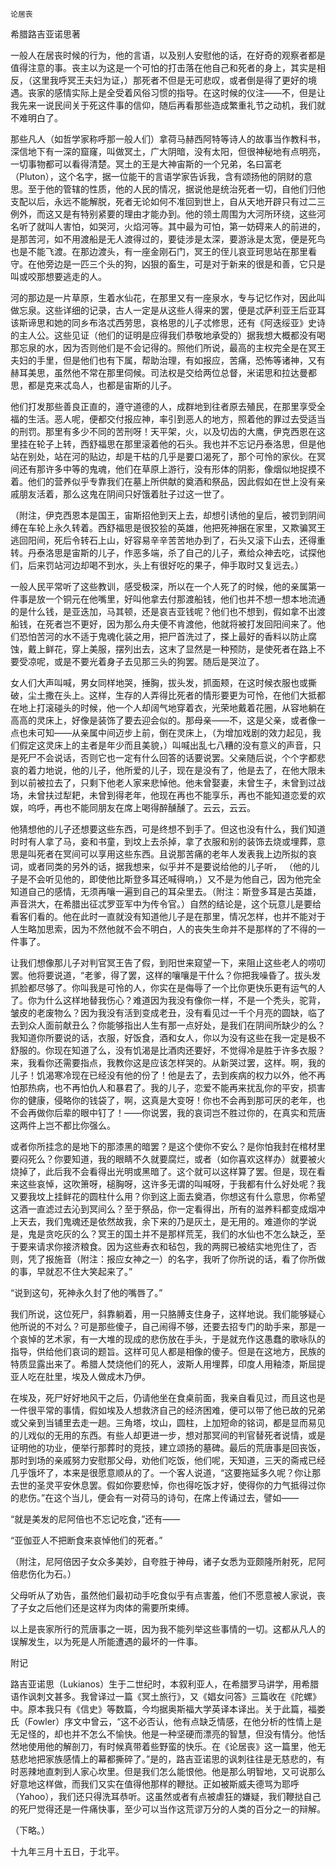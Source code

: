     论居丧 

   希腊路吉亚诺思著

   一般人在居丧时候的行为，他的言语，以及别人安慰他的话，在好奇的观察者都是值得注意的事。丧主以为这是一个可怕的打击落在他自己和死者的身上，其实是相反，（这里我呼冥王夫妇为证，）那死者不但是无可悲叹，或者倒是得了更好的境遇。丧家的感情实际上是全受着风俗习惯的指导。在这时候的仪注——不，但是让我先来一说民间关于死这件事的信仰，随后再看那些造成繁重礼节之动机，我们就不难明白了。

   那些凡人（如哲学家称呼那一般人们）拿荷马赫西阿特等诗人的故事当作教科书，深信地下有一深的窟窿，叫做冥土，广大阴暗，没有太阳，但很神秘地有点明亮，一切事物都可以看得清楚。冥土的王是大神宙斯的一个兄弟，名曰富老（Pluton），这个名字，据一位能干的言语学家告诉我，含有颂扬他的阴财的意思。至于他的管辖的性质，他的人民的情况，据说他是统治死者一切，自他们归他支配以后，永远不能解脱，死者无论如何不准回到世上，自从天地开辟只有过二三例外，而这又是有特别紧要的理由才能办到。他的领土周围为大河所环绕，这些河名听了就叫人害怕，如哭河，火焰河等。其中最为可怕，第一妨碍来人的前进的，是那苦河，如不用渡船是无人渡得过的，要徒涉是太深，要游泳是太宽，便是死鸟也是不能飞渡。在那边渡头，有一座金刚石门，冥王的侄儿哀亚珂思站在那里看守。在他旁边是一匹三个头的狗，凶狠的畜生，可是对于新来的很是和善，它只是叫或咬那想要逃走的人。

   河的那边是一片草原，生着水仙花，在那里又有一座泉水，专与记忆作对，因此叫做忘泉。这些详细的记录，古人一定是从这些人得来的罢，便是忒萨利亚王后亚耳该斯谛思和她的同乡布洛忒西劳思，哀格思的儿子忒修思，还有《阿迭绥亚》史诗的主人公。这些见证（他们的证明是应得我们恭敬地承受的）据我想大概都没有喝那忘泉的水，因为否则他们是不会记得的。照他们所说，最高的主权完全是在冥王夫妇的手里，但是他们也有下属，帮助治理，有如报应，苦痛，恐怖等诸神，又有赫耳美思，虽然他不常在那里伺候。司法权是交给两位总督，米诺思和拉达曼都思，都是克来忒岛人，也都是宙斯的儿子。

   他们打发那些善良正直的，遵守道德的人，成群地到往者原去殖民，在那里享受全福的生活。恶人呢，便都交付报应神，率引到恶人的地方，照着他的罪过去受适当的刑罚。那里有多少不同的苦刑呀！天平架，火，以及切齿的大鹰，伊克西恩在这里挂在轮子上转，西舒福思在那里滚着他的石头。我也并不忘记丹泰洛思，但是他站在别处，站在河的贴边，却是干枯的几乎是要口渴死了，那个可怜的家伙。在冥间还有那许多中等的鬼魂，他们在草原上游行，没有形体的阴影，像烟似地捉摸不着。他们的营养似乎专靠我们在墓上所供献的奠酒和祭品，因此假如在世上没有亲戚朋友活着，那么这鬼在阴间只好饿着肚子过这一世了。

   （附注，伊克西恩本是国王，宙斯招他到天上去，却想引诱他的皇后，被罚到阴间缚在车轮上永久转着。西舒福思是很狡狯的英雄，他把死神捆在家里，又欺骗冥王逃回阳间，死后令转石上山，好容易辛辛苦苦地办到了，石头又滚下山去，还得重转。丹泰洛思是宙斯的儿子，作恶多端，杀了自己的儿子，煮给众神去吃，试探他们，后来罚站河边却喝不到水，头上有很好吃的果子，伸手取时又复远去。）

   一般人民平常听了这些教训，感受极深，所以在一个人死了的时候，他的亲属第一件事是放一个铜元在他嘴里，好叫他拿去付那渡船钱，他们也并不想一想本地流通的是什么钱，是亚迭加，马其顿，还是哀吉亚钱呢？他们也不想到，假如拿不出渡船钱，在死者岂不更好，因为那么舟夫便不肯渡他，他就将被打发回阳间来了。他们恐怕苦河的水不适于鬼魂化装之用，把尸首洗过了，搽上最好的香料以防止腐蚀，戴上鲜花，穿上美服，摆列出去，这末了显然是一种预防，是使死者在路上不要受凉呢，或是不要光着身子去见那三头的狗罢。随后是哭泣了。

   女人们大声叫喊，男女同样地哭，捶胸，拔头发，抓面颊，在这时候衣服也或撕破，尘土撒在头上。这样，生存的人弄得比死者的情形要更为可怜，在他们大抵都在地上打滚碰头的时候，他一个人却阔气地穿着衣，光荣地戴着花圈，从容地躺在高高的灵床上，好像是装饰了要去迎会似的。那母亲——不，这是父亲，或者像一点也未可知——从亲属中间迈步上前，倒在灵床上，（为增加戏剧的效力起见，我们假定这灵床上的主者是年少而且美貌，）叫喊出乱七八糟的没有意义的声音，只是死尸不会说话，否则它也一定有什么回答的话要说罢。父亲随后说，个个字都悲哀的着力地说，他的儿子，他所爱的儿子，现在是没有了，他是去了，在他大限未到以前被拉去了，只剩下他老人家来悲悼他。他未曾娶妻，未曾生子，未曾到过战场，未曾扶过犁耙，未曾到得老年，他现在再也不能享乐，再也不能知道恋爱的欢娱，呜呼，再也不能同朋友在席上喝得醉醺醺了。云云，云云。

   他猜想他的儿子还想要这些东西，可是终想不到手了。但这也没有什么，我们知道时时有人拿了马，妾和书童，到坟上去杀掉，拿了衣服和别的装饰去烧或埋葬，意思是叫死者在冥间可以享用这些东西。且说那苦痛的老年人发表我上边所拟的哀词，或者同类的另外的话，据我想来，似乎并不是要说给他的儿子听， （他的儿子是不会听见他的，即使他比斯登多耳还喊得响，）又不是为他自己，因为他完全知道自己的感情，无须再嚷一遍到自己的耳朵里去。（附注：斯登多耳是古英雄，声音洪大，在希腊出征忒罗亚军中为传令官。）自然的结论是，这个玩意儿是要给看客们看的。他在此时一直就没有知道他儿子是在那里，情况怎样，也并不能对于人生略加思索，因为不然他就不会不明白，人的丧失生命并不是那样的了不得的一件事了。

   让我们想像那儿子对判官冥王告了假，到阳世来窥望一下，来阻止这些老人的唠叨罢。他将要说道，“老爹，得了罢，这样的嚷嚷是干什么？你把我噪昏了。拔头发抓脸都尽够了。你叫我是可怜的人，你实在是侮辱了一个比你更快乐更有运气的人了。你为什么这样地替我伤心？难道因为我没有像你一样，不是一个秃头，驼背，皱皮的老废物么？因为我没有活到变成老丑，没有看见过一千个月亮的圆缺，临了去到众人面前献丑么？你能够指出人生有那一点好处，是我们在阴间所缺少的么？我知道你所要说的话，衣服，好饭食，酒和女人，你以为没有这些在我一定是极不舒服的。你现在知道了么，没有饥渴是比酒肉还要好，不觉得冷是胜于许多衣服？来，我看你还需要指点，我教你这是应该怎样哭的。从新哭过罢，这样。啊，我的儿子！饥渴寒冷现在已经没有他的份了！他是去了，去到疾病的权力以外，他不再怕那热病，也不再怕仇人和暴君了。我的儿子，恋爱不能再来扰乱你的平安，损害你的健康，侵略你的钱袋了，啊，这真是大变呀！你也不会再到那可厌的老年，也不会再做你后辈的眼中钉了！——你说罢，我的哀词岂不胜过你的，在真实和荒唐这两件上岂不都比你强么。

   或者你所挂念的是地下的那漆黑的暗罢？是这个使你不安么？是你怕我封在棺材里要闷死么？你要知道，我的眼睛不久就要腐烂，或者（如你喜欢这样办）就要被火烧掉了，此后我不会看得出光明或黑暗了。这个就可以这样算了罢。但是，现在看来这些哀悼，这吹箫呀，槌胸呀，这许多无谓的叫喊呀，于我都有什么好处呢？我又要我坟上挂鲜花的圆柱什么用？你到这上面去奠酒，你想这有什么意思，你希望这酒一直滤过去沁到冥间么？至于祭品，你一定看得出，所有的滋养料都变成烟冲上天去，我们鬼魂还是依然故我，余下来的乃是灰土，是无用的。难道你的学说是，鬼是贪吃灰的么？冥王的国土并不是那样荒芜，我们的水仙也不怎么缺乏，至于要来请求你接济粮食。因为这些寿衣和毡包，我的两腭已被结实地兜住了，否则，凭了报施音（附注：报应女神之一）的名字，我听了你所说的话，看了你所做的事，早就忍不住大笑起来了。”

   “说到这句，死神永久封了他的嘴唇了。”

   我们所说，这位死尸，斜靠躺着，用一只胳膊支住身子，这样地说。我们能够疑心他所说的不对么？可是那些傻子，自己闹得不够，还要去招专门的助手来，那是一个哀悼的艺术家，有一大堆的现成的悲伤放在手头，于是就充作这愚蠢的歌咏队的指导，供给他们哀词的题旨。这样可见人都是相像的傻子。但是在这地方，民族的特质显露出来了。希腊人焚烧他们的死人，波斯人用埋葬，印度人用釉漆，斯屈提亚人吃在肚里，埃及人做成木乃伊。

   在埃及，死尸好好地风干之后，仍请他坐在食桌前面，我亲自看见过，而且这也是一件很平常的事情，假如埃及人想救济自己的经济困难，便可以带了他已故的兄弟或父亲到当铺里去走一趟。三角塔，坟山，圆柱，上加短命的铭词，都是显而易见的儿戏似的无用的东西。有些人却更进一步，想对那冥间的判官替死者说情，或是证明他的功业，便举行那葬时的竞技，建立颂扬的墓碑。最后的荒唐事是回丧饭，那时到场的亲戚努力安慰那父母，劝他们吃饭，他们呢，天知道，三天的斋戒已经几乎饿坏了，本来是很愿意顺从的了。一个客人说道，“这要拖延多久呢？你让那去世的圣灵平安休息罢。假如你要悲悼，你也得吃饭才好，使得你的力气抵得过你的悲伤。”在这个当儿，便会有一对荷马的诗句，在席上传诵过去，譬如——

   “就是美发的尼阿倍也不忘记吃食，”还有——

   “亚伽亚人不把断食来哀悼他们的死者。”

   （附注，尼阿倍因子女众多美妙，自夸胜于神母，诸子女悉为亚颇隆所射死，尼阿倍悲伤化为石。）

   父母听从了劝告，虽然他们最初动手吃食似乎有点害羞，他们不愿意被人家说，丧了子女之后他们还是这样为肉体的需要所束缚。

   以上是丧家所行的荒唐事之一斑，因为我不能列举这些事情的一切。这都从凡人的误解发生，以为死是人所能遭遇的最坏的一件事。

   附记

   路吉亚诺思（Lukianos）生于二世纪时，本叙利亚人，在希腊罗马讲学，用希腊语作讽刺文甚多。我曾译过一篇《冥土旅行》，又《娼女问答》三篇收在《陀螺》中。原本我只有《信史》等数篇，今均据奥斯福大学英译本译出。关于此篇，福娄氏（Fowler）序文中曾云，“这不必否认，他有点缺乏情感，在他分析的性情上是无足怪的，却也并不怎么不愉快。他是一种坚硬而漂亮的智慧，但没有情分。他恬然地使用他的解剖刀，有时候真带着些野蛮的快乐。在《论居丧》这一篇里，他无慈悲地把家族感情上的幕都撕碎了。”是的，路吉亚诺思的讽刺往往是无慈悲的，有时恶辣地直刺到人家心坎里。但是我们怎么能恨他。他是那么明智地，又可说那么好意地这样做，而我们又实在值得他那样的鞭挞。正如被斯威夫德骂为耶呼（Yahoo），我们还只得洗耳恭听。这虽然或者有点被虐狂的嫌疑，我们鞭挞自己的死尸觉得还是一件痛快事，至少可以当作这荒谬万分的人类的百分之一的辩解。

   （下略。）

   十九年三月十五日，于北平。


